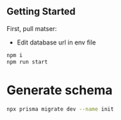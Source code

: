 ## Getting Started

First, pull matser:

- Edit database url in env file

```bash
npm i
npm run start
```

# Generate schema

```bash
npx prisma migrate dev --name init
```
